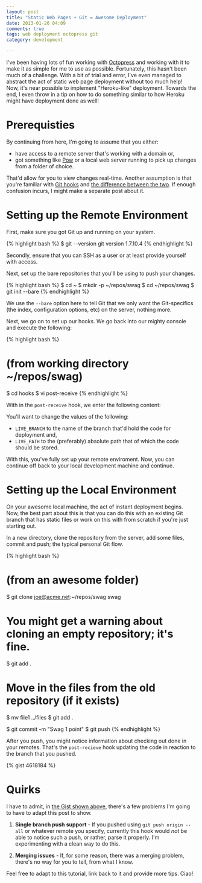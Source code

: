 ```yaml
---
layout: post
title: "Static Web Pages + Git = Awesome Deployment"
date: 2013-01-26 04:09
comments: true 
tags: web deployment octopress git
category: development

---
```


I've been having lots of fun working with [Octopress][] and working with it 
to make it as simple for me to use as possible. Fortunately, this hasn't 
been much of a challenge. With a bit of trial and error, I've even managed 
to abstract the act of static web page deployment without too much help! Now,
it's near possible to implement "Heroku-like" deployment. Towards the end, 
I even throw in a tip on how to do something similar to how Heroku might 
have deployment done as well!

# Prerequisties

By continuing from here, I'm going to assume that you either:

  * have access to a remote server that's working with a domain or,
  * got something like [Pow][] or a local web server running to pick up 
    changes from a folder of choice.

That'd allow for you to view changes real-time. Another assumption is that 
you're familiar with [Git hooks][] and [the difference between the two][]. 
If enough confusion incurs, I might make a separate post about it.

# Setting up the Remote Environment

First, make sure you got Git up and running on your system.

{% highlight bash %}
$ git --version
git version 1.7.10.4
{% endhighlight %}

Secondly, ensure that you can SSH as a user or at least provide yourself 
with access.

Next, set up the bare repositories that you'll be using to push your changes.

{% highlight bash %}
$ cd ~
$ mkdir -p ~/repos/swag
$ cd ~/repos/swag
$ git init --bare
{% endhighlight %}

We use the `--bare` option here to tell Git that we only want the 
Git-specifics (the index, configuration options, etc) on the server, 
nothing more.

Next, we go on to set up our hooks. We go back into our mighty console and 
execute the following:

{% highlight bash %}
# (from working directory ~/repos/swag)
$ cd hooks
$ vi post-receive
{% endhighlight %}

With in the `post-receive` hook, we enter the following content:

You'll want to change the values of the following:

 * `LIVE_BRANCH` to the name of the branch that'd hold the code for 
   deployment and,
 * `LIVE_PATH` to the (preferably) absolute path that of which the code 
   should be stored.

With this, you've fully set up your remote enviroment. Now, you can continue 
off back to your local development machine and continue.

# Setting up the Local Environment

On your awesome local machine, the act of instant deployment begins. Now, 
the best part about this is that you can do this with an existing Git branch 
that has static files or work on this with from scratch if you're just 
starting out.

In a new directory, clone the repository from the server, add some files, 
commit and push; the typical personal Git flow.

{% highlight bash %}
# (from an awesome folder)
$ git clone joe@acme.net:~/repos/swag swag
# You might get a warning about cloning an empty repository; it's fine.
$ git add .
# Move in the files from the old repository (if it exists)
$ mv file1 ../files
$ git add .

$ git commit -m "Swag 1 point"
$ git push
{% endhighlight %}

After you push, you might notice information about checking out done in your 
remotes. That's the `post-recieve` hook updating the code in reaction to the 
branch that you pushed.

{% gist 4618184 %}


# Quirks

I have to admit, in [the Gist shown above][], there's a few problems I'm 
going to have to adapt this post to show.

  1. __Single branch push support__ - If you pushed using 
     `git push origin --all` or whatever remote you specify, currently 
     this hook would *not* be able to notice such a push, or rather, parse 
     it properly. I'm experimenting with a clean way to do this.

  2. __Merging issues__ - If, for some reason, there was a merging problem, 
     there's no way for you to tell, from what I know.

Feel free to adapt to this tutorial, link back to it and provide more tips. Ciao!

[Octopress]: http://octopress.com
[the Gist shown above]: https://gist.github.com/4618184
[Pow]: http://pow.cx
[Git hooks]: http://git-scm.com/book/en/Customizing-Git-Git-Hooks
[the difference between the two]: http://stackoverflow.com/a/9653208/602588
